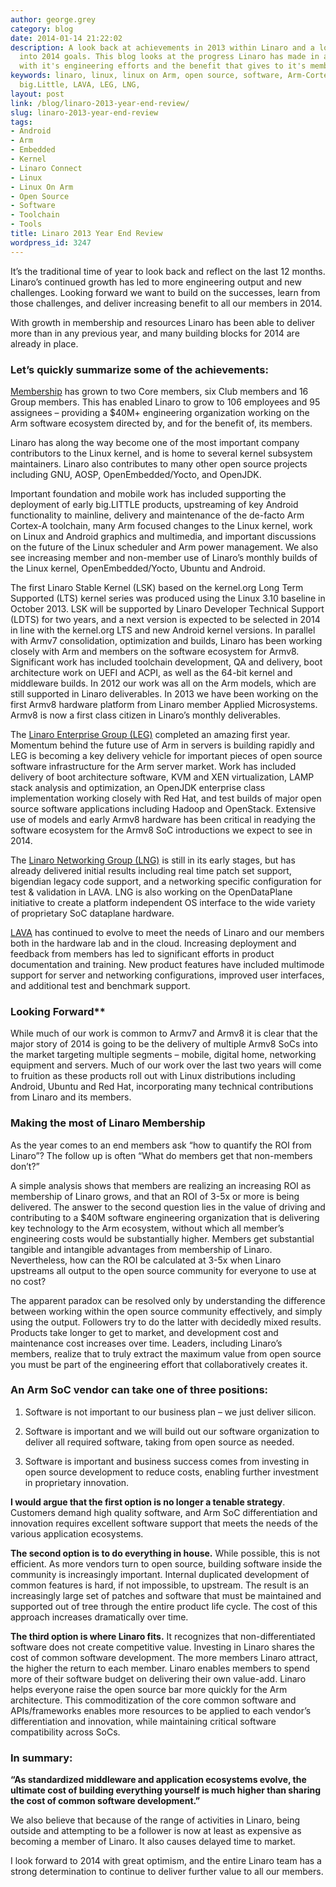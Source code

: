 ```yaml
---
author: george.grey
category: blog
date: 2014-01-14 21:22:02
description: A look back at achievements in 2013 within Linaro and a look forward
  into 2014 goals. This blog looks at the progress Linaro has made in a short time
  with it's engineering efforts and the benefit that gives to it's members
keywords: linaro, linux, linux on Arm, open source, software, Arm-CortexA, Armv8,
  big.Little, LAVA, LEG, LNG,
layout: post
link: /blog/linaro-2013-year-end-review/
slug: linaro-2013-year-end-review
tags:
- Android
- Arm
- Embedded
- Kernel
- Linaro Connect
- Linux
- Linux On Arm
- Open Source
- Software
- Toolchain
- Tools
title: Linaro 2013 Year End Review
wordpress_id: 3247
---
```


It’s the traditional time of year to look back and reflect on the last 12 months. Linaro’s continued growth has led to more engineering output and new challenges. Looking forward we want to build on the successes, learn from those challenges, and deliver increasing benefit to all our members in 2014.

With growth in membership and resources Linaro has been able to deliver more than in any previous year, and many building blocks for 2014 are already in place.

### **Let’s quickly summarize some of the achievements:**

[Membership](/membership/) has grown to two Core members, six Club members and 16 Group members. This has enabled Linaro to grow to 106 employees and 95 assignees – providing a \$40M+ engineering organization working on the Arm software ecosystem directed by, and for the benefit of, its members.

Linaro has along the way become one of the most important company contributors to the Linux kernel, and is home to several kernel subsystem maintainers. Linaro also contributes to many other open source projects including GNU, AOSP, OpenEmbedded/Yocto, and OpenJDK.

Important foundation and mobile work has included supporting the deployment of early big.LITTLE products, upstreaming of key Android functionality to mainline, delivery and maintenance of the de-facto Arm Cortex-A toolchain, many Arm focused changes to the Linux kernel, work on Linux and Android graphics and multimedia, and important discussions on the future of the Linux scheduler and Arm power management. We also see increasing member and non-member use of Linaro’s monthly builds of the Linux kernel, OpenEmbedded/Yocto, Ubuntu and Android.

The first Linaro Stable Kernel (LSK) based on the kernel.org Long Term Supported (LTS) kernel series was produced using the Linux 3.10 baseline in October 2013. LSK will be supported by Linaro Developer Technical Support (LDTS) for two years, and a next version is expected to be selected in 2014 in line with the kernel.org LTS and new Android kernel versions. In parallel with Armv7 consolidation, optimization and builds, Linaro has been working closely with Arm and members on the software ecosystem for Armv8. Significant work has included toolchain development, QA and delivery, boot architecture work on UEFI and ACPI, as well as the 64-bit kernel and middleware builds. In 2012 our work was all on the Arm models, which are still supported in Linaro deliverables. In 2013 we have been working on the first Armv8 hardware platform from Linaro member Applied Microsystems. Armv8 is now a first class citizen in Linaro’s monthly deliverables.

The [Linaro Enterprise Group (LEG)](/engineering/datacenter-and-cloud/) completed an amazing first year. Momentum behind the future use of Arm in servers is building rapidly and LEG is becoming a key delivery vehicle for important pieces of open source software infrastructure for the Arm server market. Work has included delivery of boot architecture software, KVM and XEN virtualization, LAMP stack analysis and optimization, an OpenJDK enterprise class implementation working closely with Red Hat, and test builds of major open source software applications including Hadoop and OpenStack. Extensive use of models and early Armv8 hardware has been critical in readying the software ecosystem for the Armv8 SoC introductions we expect to see in 2014.

The [Linaro Networking Group (LNG)](/engineering/) is still in its early stages, but has already delivered initial results including real time patch set support, bigendian legacy code support, and a networking specific configuration for test & validation in LAVA. LNG is also working on the OpenDataPlane initiative to create a platform independent OS interface to the wide variety of proprietary SoC dataplane hardware.

[LAVA](https://wiki-archive.linaro.org/Platform/LAVA) has continued to evolve to meet the needs of Linaro and our members both in the hardware lab and in the cloud. Increasing deployment and feedback from members has led to significant efforts in product documentation and training. New product features have included multimode support for server and networking configurations, improved user interfaces, and additional test and benchmark support.

### **Looking Forward\*\***

While much of our work is common to Armv7 and Armv8 it is clear that the major story of 2014 is going to be the delivery of multiple Armv8 SoCs into the market targeting multiple segments – mobile, digital home, networking equipment and servers. Much of our work over the last two years will come to fruition as these products roll out with Linux distributions including Android, Ubuntu and Red Hat, incorporating many technical contributions from Linaro and its members.

### **Making the most of Linaro Membership**

As the year comes to an end members ask “how to quantify the ROI from Linaro”? The follow up is often “What do members get that non-members don’t?”

A simple analysis shows that members are realizing an increasing ROI as membership of Linaro grows, and that an ROI of 3-5x or more is being delivered. The answer to the second question lies in the value of driving and contributing to a \$40M software engineering organization that is delivering key technology to the Arm ecosystem, without which all member’s engineering costs would be substantially higher. Members get substantial tangible and intangible advantages from membership of Linaro. Nevertheless, how can the ROI be calculated at 3-5x when Linaro upstreams all output to the open source community for everyone to use at no cost?

The apparent paradox can be resolved only by understanding the difference between working within the open source community effectively, and simply using the output. Followers try to do the latter with decidedly mixed results. Products take longer to get to market, and development cost and maintenance cost increases over time. Leaders, including Linaro’s members, realize that to truly extract the maximum value from open source you must be part of the engineering effort that collaboratively creates it.

### **An Arm SoC vendor can take one of three positions:**

1. Software is not important to our business plan – we just deliver silicon.

2. Software is important and we will build out our software organization to deliver all required software, taking from open source as needed.

3. Software is important and business success comes from investing in open source development to reduce costs, enabling further investment in proprietary innovation.

**I would argue that the first option is no longer a tenable strategy**. Customers demand high quality software, and Arm SoC differentiation and innovation requires excellent software support that meets the needs of the various application ecosystems.

**The second option is to do everything in house.** While possible, this is not efficient. As more vendors turn to open source, building software inside the community is increasingly important. Internal duplicated development of common features is hard, if not impossible, to upstream. The result is an increasingly large set of patches and software that must be maintained and supported out of tree through the entire product life cycle. The cost of this approach increases dramatically over time.

**The third option is where Linaro fits.** It recognizes that non-differentiated software does not create competitive value. Investing in Linaro shares the cost of common software development. The more members Linaro attract, the higher the return to each member. Linaro enables members to spend more of their software budget on delivering their own value-add. Linaro helps everyone raise the open source bar more quickly for the Arm architecture. This commoditization of the core common software and APIs/frameworks enables more resources to be applied to each vendor’s differentiation and innovation, while maintaining critical software compatibility across SoCs.

### In summary:

**“As standardized middleware and application ecosystems evolve, the ultimate cost of building everything yourself is much higher than sharing the cost of common software development.”**

We also believe that because of the range of activities in Linaro, being outside and attempting to be a follower is now at least as expensive as becoming a member of Linaro. It also causes delayed time to market.

I look forward to 2014 with great optimism, and the entire Linaro team has a strong determination to continue to deliver further value to all our members.